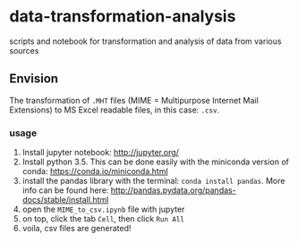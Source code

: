 # data-transformation-analysis
scripts and notebook for transformation and analysis of data from various sources

## Envision

The transformation of ```.MHT``` files (MIME = Multipurpose Internet Mail Extensions) to MS Excel readable files, in this case: ```.csv```.

### usage

1. Install jupyter notebook: http://jupyter.org/
2. Install python 3.5. This can be done easily with the miniconda version of conda: https://conda.io/miniconda.html
3. install the pandas library with the terminal: ```conda install pandas```. More info can be found here: http://pandas.pydata.org/pandas-docs/stable/install.html
4. open the ```MIME_to_csv.ipynb``` file with jupyter
5. on top, click the tab ```Cell```, then click ```Run All```
6. voila, csv files are generated!
